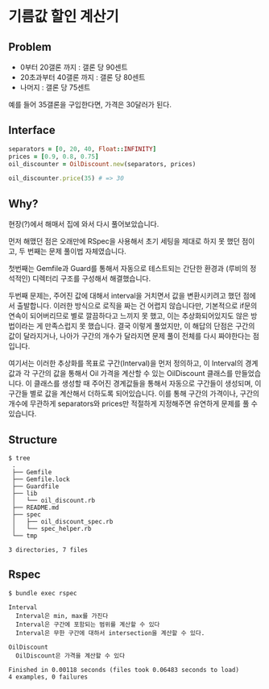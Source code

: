 # 기름값 할인 계산기

## Problem

* 0부터 20갤론 까지 : 갤론 당 90센트
* 20초과부터 40갤론 까지 : 갤론 당 80센트
* 나머지 : 갤론 당 75센트

예를 들어 35갤론을 구입한다면, 가격은 30달러가 된다.

## Interface

```ruby
separators = [0, 20, 40, Float::INFINITY]
prices = [0.9, 0.8, 0.75]
oil_discounter = OilDiscount.new(separators, prices)

oil_discounter.price(35) # => 30
```

## Why?

현장(?)에서 해매서 집에 와서 다시 풀어보았습니다.

먼저 해맸던 점은 오래만에 RSpec을 사용해서 초기 세팅을 제대로 하지 못 했던 점이고, 두 번째는 문제 풀이법 자체였습니다.

첫번째는 Gemfile과 Guard를 통해서 자동으로 테스트되는 간단한 환경과 (루비의 정석적인) 디렉터리 구조를 구성해서 해결했습니다.

두번째 문제는, 주어진 값에 대해서 interval을 거치면서 값을 변환시키려고 했던 점에서 출발합니다. 이러한 방식으로 로직을 짜는 건 어렵지 않습니다만, 기본적으로 if문의 연속이 되어버리므로 별로 깔끔하다고 느끼지 못 했고, 이는 추상화되어있지도 않은 방법이라는 게 만족스럽지 못 했습니다. 결국 이렇게 풀었지만, 이 해답의 단점은 구간의 값이 달라지거나, 나아가 구간의 개수가 달라지면 문제 풀이 전체를 다시 짜야한다는 점입니다.

여기서는 이러한 추상화를 목표로 구간(Interval)을 먼저 정의하고, 이 Interval의 경계값과 각 구간의 값을 통해서 Oil 가격을 계산할 수 있는 OilDiscount 클래스를 만들었습니다. 이 클래스를 생성할 때 주어진 경계값들을 통해서 자동으로 구간들이 생성되며, 이 구간들 별로 값을 계산해서 더하도록 되어있습니다. 이를 통해 구간의 가격이나, 구간의 개수에 무관하게 separators와 prices만 적절하게 지정해주면 유연하게 문제를 풀 수 있습니다.

## Structure

```
$ tree
 .
 ├── Gemfile
 ├── Gemfile.lock
 ├── Guardfile
 ├── lib
 │   └── oil_discount.rb
 ├── README.md
 ├── spec
 │   ├── oil_discount_spec.rb
 │   └── spec_helper.rb
 └── tmp

3 directories, 7 files
```

## Rspec

```
$ bundle exec rspec

Interval
  Interval은 min, max를 가진다
  Interval은 구간에 포함되는 범위를 계산할 수 있다
  Interval은 무한 구간에 대하서 intersection을 계산할 수 있다.

OilDiscount
  OilDiscount은 가격을 계산할 수 있다

Finished in 0.00118 seconds (files took 0.06483 seconds to load)
4 examples, 0 failures
```
